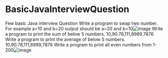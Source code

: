 # BasicJavaInterviewQuestion
Few basic Java interview Question
Write a program to swap two number. For example a=10 and b=20 output should be a=20 and b=10![image](https://user-images.githubusercontent.com/67956875/196009618-73c87896-0161-4eb7-9234-e0de92046b35.png)
Write a program to print the sum of below 5 numbers.
	10,90.78,111,8989,7876
Write a program to print the average of below 5 numbers.
	10,90.78,111,8989,7876
Write a program to print all even numbers from 1-200![image](https://user-images.githubusercontent.com/67956875/196009662-6e6c17c9-45f1-47bc-9869-f4c7e689dd07.png)



